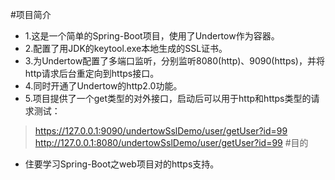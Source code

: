 #项目简介
- 1.这是一个简单的Spring-Boot项目，使用了Undertow作为容器。
- 2.配置了用JDK的keytool.exe本地生成的SSL证书。
- 3.为Undertow配置了多端口监听，分别监听8080(http)、9090(https)，并将http请求后台重定向到https接口。
- 4.同时开通了Undertow的http2.0功能。
- 5.项目提供了一个get类型的对外接口，启动后可以用于http和https类型的请求测试：
> https://127.0.0.1:9090/undertowSslDemo/user/getUser?id=99
> http://127.0.0.1:8080/undertowSslDemo/user/getUser?id=99
#目的
- 住要学习Spring-Boot之web项目对的https支持。
